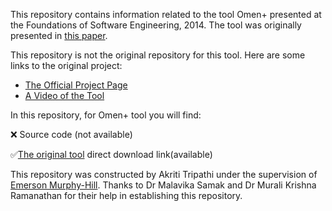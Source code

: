 This repository contains information related to the tool Omen+ presented at the Foundations of Software Engineering, 2014. The tool was originally presented in [this paper](http://drona.csa.iisc.ernet.in/~sss/tools/omen+.pdf).

This repository is not the original repository for this tool. Here are some links to the original project:
*	[The Official Project Page](http://drona.csa.iisc.ernet.in/~sss/tools/omenplus.html)
*	[A Video of the Tool](https://youtu.be/qRF58T4VBGs)

In this repository, for Omen+ tool you will find:

:x:	Source code (not available)

:white_check_mark:[The original tool](http://drona.csa.iisc.ernet.in/~sss/tools/tool.ova) direct download link(available)  

This repository was constructed by Akriti Tripathi under the supervision of [Emerson Murphy-Hill](https://github.com/CaptainEmerson). Thanks to Dr Malavika Samak and Dr Murali Krishna Ramanathan for their help in establishing this repository.

